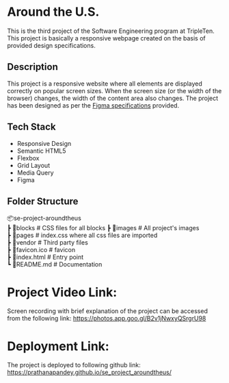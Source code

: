 # Around the U.S.

This is the third project of the Software Engineering program at TripleTen. This project is basically a responsive webpage created on the basis of provided design specifications.

## Description

This project is a responsive website where all elements are displayed correctly on popular screen sizes. When the screen size (or the width of the browser) changes, the width of the content area also changes. The project has been designed as per the [Figma specifications](https://www.figma.com/file/ii4xxsJ0ghevUOcssTlHZv/Sprint-3%3A-Around-the-US?node-id=0%3A1) provided.

## Tech Stack

- Responsive Design
- Semantic HTML5
- Flexbox
- Grid Layout
- Media Query
- Figma

## Folder Structure

📦se-project-aroundtheus  
┣ 📂blocks # CSS files for all blocks
┣ 📂images # All project's images  
┣ 📂pages # index.css where all css files are imported  
┣ 📂vendor # Third party files  
┣ 📜favicon.ico # favicon  
┣ 📜index.html # Entry point  
┗ 📜README.md # Documentation

# Project Video Link:

Screen recording with brief explanation of the project can be accessed from the following link:
https://photos.app.goo.gl/B2v1jNwxyQSrgrU98

# Deployment Link:

The project is deployed to following github link:
https://prathanapandey.github.io/se_project_aroundtheus/
